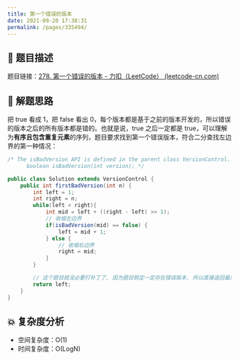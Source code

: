 ```yaml
---
title: 第一个错误的版本
date: 2021-09-20 17:38:31
permalink: /pages/335494/
---
```


## 📃 题目描述

题目链接：[278. 第一个错误的版本 - 力扣（LeetCode） (leetcode-cn.com)](https://leetcode-cn.com/problems/first-bad-version/)

## 🔔 解题思路

把 true 看成 1，把 false 看出 0，每个版本都是基于之前的版本开发的，所以错误的版本之后的所有版本都是错的。也就是说，true 之后一定都是 true，可以理解为**有序且包含重复元素**的序列，题目要求找到第一个错误版本，符合二分查找左边界的第一种情况：


```java
/* The isBadVersion API is defined in the parent class VersionControl.
      boolean isBadVersion(int version); */

public class Solution extends VersionControl {
    public int firstBadVersion(int n) {
        int left = 1;
        int right = n;
        while(left < right){
            int mid = left + ((right - left) >> 1);
            // 收缩左边界
            if(isBadVersion(mid) == false) {
                left = mid + 1;
            } else {
                // 收缩右边界
                right = mid;
            }
        }

        // 这个题目就没必要打补丁了, 因为题目假定一定存在错误版本, 所以直接返回最后的那个版本就行了
        return left;
    }
}
```

## 💥 复杂度分析

- 空间复杂度：O(1)
- 时间复杂度：O(LogN)

